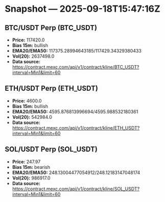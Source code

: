 # Snapshot — 2025-09-18T15:47:16Z

## BTC/USDT Perp (BTC_USDT)
- **Price:** 117420.0
- **Bias 15m:** bullish
- **EMA20/EMA50:** 117375.28994643185/117429.34329380433
- **Vol(20):** 2637498.0
- **Data source:** https://contract.mexc.com/api/v1/contract/kline/BTC_USDT?interval=Min1&limit=60

## ETH/USDT Perp (ETH_USDT)
- **Price:** 4600.0
- **Bias 15m:** bullish
- **EMA20/EMA50:** 4595.876813996694/4595.988532180361
- **Vol(20):** 542984.0
- **Data source:** https://contract.mexc.com/api/v1/contract/kline/ETH_USDT?interval=Min1&limit=60

## SOL/USDT Perp (SOL_USDT)
- **Price:** 247.97
- **Bias 15m:** bearish
- **EMA20/EMA50:** 248.13004477054912/248.12183147048174
- **Vol(20):** 986917.0
- **Data source:** https://contract.mexc.com/api/v1/contract/kline/SOL_USDT?interval=Min1&limit=60
